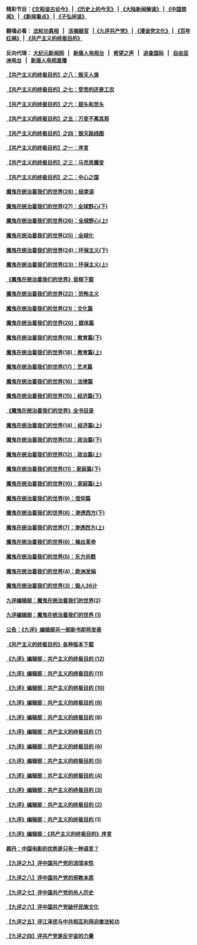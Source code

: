 #### 精彩节目：[《文昭谈古论今》](http://134.209.198.168/wenzhao) | [《历史上的今天》](http://134.209.198.168/today-in-history) | [《大陆新闻解读》](http://134.209.198.168/ntdtv-comedy) | [《中国禁闻》](http://134.209.198.168/ntdtv-news) | [《新闻看点》](http://134.209.198.168/news-insight) | [《子弘闲谈》](http://134.209.198.168/zihongxiantan/) 

 #### 翻墙必看： [法轮功真相](http://134.209.198.168:10000/videos/truth.html) &nbsp;&nbsp;|&nbsp;&nbsp; [活摘器官](http://134.209.198.168:10000/videos/res/Organs/) &nbsp;&nbsp;|[《九评共产党》](http://134.209.198.168:10000/videos/jiuping) | [《漫谈党文化》](http://134.209.198.168:10000/videos/mtdwh) | [《百年红祸》](http://134.209.198.168:10000/videos/bnhh) | [《共产主义的终极目的》](http://134.209.198.168:10000/videos/res/zjmd) 

 #### 反向代理： [大纪元新闻网](http://134.209.198.168:10080/) &nbsp;&nbsp;|&nbsp;&nbsp; [新唐人电视台](http://134.209.198.168:8000/) &nbsp;&nbsp;|&nbsp;&nbsp; [希望之声](http://134.209.198.168:8200/) &nbsp;&nbsp;|&nbsp;&nbsp; [追查国际](http://134.209.198.168:10010/) &nbsp;&nbsp;|&nbsp;&nbsp; [自由亚洲电台](http://134.209.198.168:9800/) &nbsp;&nbsp;|&nbsp;&nbsp; [新唐人电视直播](http://134.209.198.168/) 

#### [【共产主义的终极目的】之八：毁灭人类](../pages/nsc422/n11108503.md?t=03160645) 

#### [【共产主义的终极目的】之七：受苦的还是工农](../pages/nsc422/n11101809.md?t=03160645) 

#### [【共产主义的终极目的】之六：甜头和苦头](../pages/nsc422/n11096971.md?t=03160645) 

#### [【共产主义的终极目的】之五：万变不离其邪](../pages/nsc422/n11091285.md?t=03160645) 

#### [【共产主义的终极目的】之四：毁灭路线图](../pages/nsc422/n11086284.md?t=03160645) 

#### [【共产主义的终极目的】之一：序言](../pages/nsc422/n11086077.md?t=03160645) 

#### [【共产主义的终极目的】之三：马克思魔变](../pages/nsc422/n11061941.md?t=03160645) 

#### [【共产主义的终极目的】之二：中心之国](../pages/nsc422/n11047728.md?t=03160645) 

#### [魔鬼在统治着我们的世界(28)：结束语](../pages/nsc422/n10936246.md?t=03160645) 

#### [魔鬼在统治着我们的世界(27)：全球野心(下)](../pages/nsc422/n10928319.md?t=03160645) 

#### [魔鬼在统治着我们的世界(26)：全球野心(上)](../pages/nsc422/n10900318.md?t=03160645) 

#### [魔鬼在统治着我们的世界(25)：全球化](../pages/nsc422/n10788205.md?t=03160645) 

#### [魔鬼在统治着我们的世界(24)：环保主义(下)](../pages/nsc422/n10695307.md?t=03160645) 

#### [魔鬼在统治着我们的世界(23)：环保主义(上)](../pages/nsc422/n10688613.md?t=03160645) 

#### [《魔鬼在统治着我们的世界》音频下载](../pages/nsc422/n10635553.md?t=03160645) 

#### [魔鬼在统治着我们的世界(22)：恐怖主义](../pages/nsc422/n10614727.md?t=03160645) 

#### [魔鬼在统治着我们的世界(21)：文化篇](../pages/nsc422/n10597706.md?t=03160645) 

#### [魔鬼在统治着我们的世界(20)：媒体篇](../pages/nsc422/n10586579.md?t=03160645) 

#### [魔鬼在统治着我们的世界(19)：教育篇(下)](../pages/nsc422/n10564808.md?t=03160645) 

#### [魔鬼在统治着我们的世界(18)：教育篇(上)](../pages/nsc422/n10526970.md?t=03160645) 

#### [魔鬼在统治着我们的世界(17)：艺术篇](../pages/nsc422/n10499093.md?t=03160645) 

#### [魔鬼在统治着我们的世界(16)：法律篇](../pages/nsc422/n10485969.md?t=03160645) 

#### [魔鬼在统治着我们的世界(15)：经济篇(下)](../pages/nsc422/n10469975.md?t=03160645) 

#### [《魔鬼在统治着我们的世界》全书目录](../pages/nsc422/n10464261.md?t=03160645) 

#### [魔鬼在统治着我们的世界(14)：经济篇(上)](../pages/nsc422/n10457370.md?t=03160645) 

#### [魔鬼在统治着我们的世界(13)：政治篇(下)](../pages/nsc422/n10448270.md?t=03160645) 

#### [魔鬼在统治着我们的世界(12)：政治篇(上)](../pages/nsc422/n10444576.md?t=03160645) 

#### [魔鬼在统治着我们的世界(11)：家庭篇(下)](../pages/nsc422/n10440961.md?t=03160645) 

#### [魔鬼在统治着我们的世界(10)：家庭篇(上)](../pages/nsc422/n10435448.md?t=03160645) 

#### [魔鬼在统治着我们的世界(9)：信仰篇](../pages/nsc422/n10432159.md?t=03160645) 

#### [魔鬼在统治着我们的世界(8)：渗透西方(下)](../pages/nsc422/n10429603.md?t=03160645) 

#### [魔鬼在统治着我们的世界(7)：渗透西方(上)](../pages/nsc422/n10426013.md?t=03160645) 

#### [魔鬼在统治着我们的世界(6)：输出革命](../pages/nsc422/n10421536.md?t=03160645) 

#### [魔鬼在统治着我们的世界(5)：东方杀戮](../pages/nsc422/n10417707.md?t=03160645) 

#### [魔鬼在统治着我们的世界(4)：欧洲发端](../pages/nsc422/n10414890.md?t=03160645) 

#### [魔鬼在统治着我们的世界(3)：毁人36计](../pages/nsc422/n10411583.md?t=03160645) 

#### [九评编辑部：魔鬼在统治着我们的世界(2)](../pages/nsc422/n10410036.md?t=03160645) 

#### [九评编辑部：魔鬼在统治着我们的世界 (1)](../pages/nsc422/n10406825.md?t=03160645) 

#### [公告：《九评》编辑部另一部新书即将发表](../pages/nsc422/n10405104.md?t=03160645) 

#### [《共产主义的终极目的》各种版本下载](../pages/nsc422/n10022138.md?t=03160645) 

#### [《九评》编辑部：共产主义的终极目的 (12)](../pages/nsc422/n9933272.md?t=03160645) 

#### [《九评》编辑部：共产主义的终极目的 (11)](../pages/nsc422/n9924973.md?t=03160645) 

#### [《九评》编辑部：共产主义的终极目的 (10)](../pages/nsc422/n9920883.md?t=03160645) 

#### [《九评》编辑部：共产主义的终极目的 (9)](../pages/nsc422/n9916363.md?t=03160645) 

#### [《九评》编辑部：共产主义的终极目的 (8)](../pages/nsc422/n9912488.md?t=03160645) 

#### [《九评》编辑部：共产主义的终极目的 (7)](../pages/nsc422/n9901176.md?t=03160645) 

#### [《九评》编辑部：共产主义的终极目的 (6)](../pages/nsc422/n9899359.md?t=03160645) 

#### [《九评》编辑部：共产主义的终极目的 (5)](../pages/nsc422/n9893174.md?t=03160645) 

#### [《九评》编辑部：共产主义的终极目的 (4)](../pages/nsc422/n9891246.md?t=03160645) 

#### [《九评》编辑部：共产主义的终极目的 (3)](../pages/nsc422/n9879879.md?t=03160645) 

#### [《九评》编辑部：共产主义的终极目的 (2)](../pages/nsc422/n9876205.md?t=03160645) 

#### [《九评》编辑部：共产主义的终极目的 (1)](../pages/nsc422/n9865857.md?t=03160645) 

#### [《九评》编辑部：《共产主义的终极目的》序言](../pages/nsc422/n9862666.md?t=03160645) 

#### [颜丹：中国电影的优势是只有一种语言？](../pages/nsc422/n9583062.md?t=03160645) 

#### [【九评之九】评中国共产党的流氓本性](../pages/nsc422/n737542.md?t=03160645) 

#### [【九评之八】评中国共产党的邪教本质](../pages/nsc422/n735942.md?t=03160645) 

#### [【九评之七】评中国共产党的杀人历史](../pages/nsc422/n733806.md?t=03160645) 

#### [【九评之六】评中国共产党破坏民族文化](../pages/nsc422/n731667.md?t=03160645) 

#### [【九评之五】评江泽民与中共相互利用迫害法轮功](../pages/nsc422/n730058.md?t=03160645) 

#### [【九评之四】评共产党是反宇宙的力量](../pages/nsc422/n727814.md?t=03160645) 

